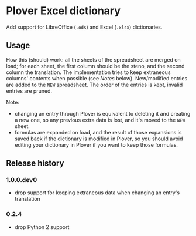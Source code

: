 # Plover Excel dictionary

Add support for LibreOffice (`.ods`) and Excel (`.xlsx`) dictionaries.

## Usage

How this (should) work: all the sheets of the spreadsheet are merged on load;
for each sheet, the first column should be the steno, and the second column
the translation. The implementation tries to keep extraneous columns' contents
when possible (see *Notes* below). New/modified entries are added to the `NEW`
spreadsheet. The order of the entries is kept, invalid entries are pruned.

Note:
 - changing an entry through Plover is equivalent to deleting it and creating
   a new one, so any previous extra data is lost, and it's moved to the `NEW`
   sheet.
 - formulas are expanded on load, and the result of those expansions is saved
   back if the dictionary is modified in Plover, so you should avoid editing
   your dictionary in Plover if you want to keep those formulas.


## Release history

### 1.0.0.dev0

* drop support for keeping extraneous data when changing an entry's translation

### 0.2.4

* drop Python 2 support
